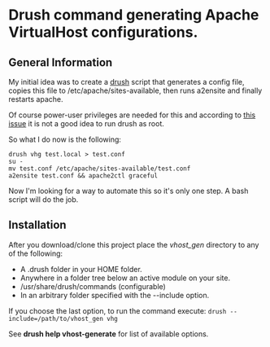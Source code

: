 Drush command generating Apache VirtualHost configurations.
===========================================================

General Information
-------------------

My initial idea was to create a [drush](http://drupal.org/project/drush) script
that generates a config file, copies this file to /etc/apache/sites-available,
then runs a2ensite and finally restarts apache.

Of course power-user privileges are needed for this and according to
[this issue](http://drupal.org/node/799804) it is not a good idea to run drush
as root.

So what I do now is the following:

    drush vhg test.local > test.conf
    su -
    mv test.conf /etc/apache/sites-available/test.conf
    a2ensite test.conf && apache2ctl graceful

Now I'm looking for a way to automate this so it's only one step.
A bash script will do the job.

Installation
------------

After you download/clone this project place the *vhost_gen* directory to any of
the following:

* A .drush folder in your HOME folder.
* Anywhere in a folder tree below an active module on your site.
* /usr/share/drush/commands (configurable)
* In an arbitrary folder specified with the --include option.

If you choose the last option, to run the command execute:
`drush --include=/path/to/vhost_gen vhg`

See **drush help vhost-generate** for list of available options.
